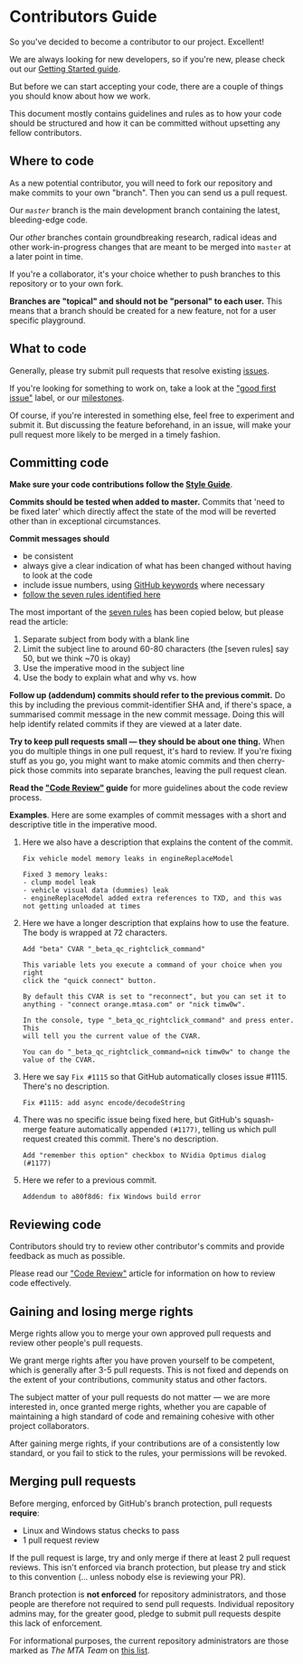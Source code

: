 # Contributors Guide

So you've decided to become a contributor to our project. Excellent!

We are always looking for new developers, so if you're new,
please check out our [Getting Started guide](https://wiki.multitheftauto.com/wiki/Coding_info).

But before we can start accepting your code, there are a couple of
things you should know about how we work. 

This document mostly contains guidelines and rules as to how your
code should be structured and how it can be committed without
upsetting any fellow contributors.

## Where to code

As a new potential contributor, you will need to fork our repository and make
commits to your own "branch". Then you can send us a pull request.

Our _`master`_ branch is the main development branch containing the
latest, bleeding-edge code.

Our _other_ branches contain groundbreaking research, radical ideas and other
work-in-progress changes that are meant to be merged into `master` at
a later point in time.

If you're a collaborator, it's your choice whether to push branches to this
repository or to your own fork.

**Branches are "topical" and should not be "personal" to each
user.** This means that a branch should be created for a new feature,
not for a user specific playground.

## What to code

Generally, please try submit pull requests that resolve existing
[issues](https://github.com/multitheftauto/mtasa-blue/issues).

If you're looking for something to work on, take a look at the ["good first issue"]
label, or our [milestones].

["good first issue"]: https://github.com/multitheftauto/mtasa-blue/issues?q=is%3Aissue+is%3Aopen+sort%3Aupdated-desc+label%3A%22good+first+issue%22
[milestones]: https://github.com/multitheftauto/mtasa-blue/milestones?direction=asc&sort=due_date

Of course, if you're interested in something else, feel free to experiment
and submit it. But discussing the feature beforehand, in an issue, will
make your pull request more likely to be merged in a timely fashion.

## Committing code

**Make sure your code contributions follow the [Style Guide]**.

[Style Guide]: https://github.com/multitheftauto/mtasa-blue/wiki/Style-Guide

**Commits should be tested when added to master.** Commits
that 'need to be fixed later' which directly affect the state of
the mod will be reverted other than in exceptional circumstances.

**Commit messages should**

- be consistent
- always give a clear indication of what has been changed without having to look at the code
- include issue numbers, using [GitHub keywords](https://help.github.com/en/github/managing-your-work-on-github/linking-a-pull-request-to-an-issue#linking-a-pull-request-to-an-issue-using-a-keyword) where necessary
- [follow the seven rules identified here](http://chris.beams.io/posts/git-commit/)
    
The most important of the [seven rules](http://chris.beams.io/posts/git-commit/) has been copied below, but please read the article:

1. Separate subject from body with a blank line
2. Limit the subject line to around 60-80 characters (the [seven rules] say 50, but we think ~70 is okay)
3. Use the imperative mood in the subject line
4. Use the body to explain what and why vs. how

**Follow up (addendum) commits should refer to the previous commit.** Do this by 
including the previous commit-identifier SHA and, if there's space, a summarised commit message in
the new commit message. Doing this will help identify related commits
if they are viewed at a later date.

**Try to keep pull requests small — they should be about one thing.** When you do multiple things
in one pull request, it's hard to review. If you're fixing stuff as you go, you might want
to make atomic commits and then cherry-pick those commits into separate branches,
leaving the pull request clean.

**Read the ["Code Review"] guide** for more guidelines about the code review process.

**Examples**. Here are some examples of commit messages with a short and descriptive title in the imperative mood.

1.  Here we also have a description that explains the content of the commit.
    ```
    Fix vehicle model memory leaks in engineReplaceModel
    
    Fixed 3 memory leaks:
    - clump model leak
    - vehicle visual data (dummies) leak
    - engineReplaceModel added extra references to TXD, and this was not getting unloaded at times
    ```

2.  Here we have a longer description that explains how to use the feature. The body is wrapped at 72 characters.
    ```
    Add "beta" CVAR "_beta_qc_rightclick_command"
    
    This variable lets you execute a command of your choice when you right
    click the "quick connect" button.
    
    By default this CVAR is set to "reconnect", but you can set it to
    anything - "connect orange.mtasa.com" or "nick timw0w".
    
    In the console, type "_beta_qc_rightclick_command" and press enter. This
    will tell you the current value of the CVAR.
    
    You can do "_beta_qc_rightclick_command=nick timw0w" to change the
    value of the CVAR.
    ```


3.  Here we say `Fix #1115` so that GitHub automatically closes issue #1115. There's no description.
    ```
    Fix #1115: add async encode/decodeString
    ```

4.  There was no specific issue being fixed here, but GitHub's squash-merge feature automatically appended `(#1177)`,
    telling us which pull request created this commit. There's no description.
    ```
    Add "remember this option" checkbox to NVidia Optimus dialog (#1177)
    ```

5.  Here we refer to a previous commit.
    ```
    Addendum to a80f8d6: fix Windows build error
    ```

## Reviewing code

Contributors should try to review other contributor's commits and provide
feedback as much as possible.

Please read our ["Code Review"] article for information on how to review code effectively.

["Code Review"]: https://github.com/multitheftauto/mtasa-blue/wiki/Code-Review

<!--

TODO(qaisjp): the below content should be part of a code of conduct instead

Ratings and comments are open for the public to review code and provide
feedback. Please be mature and civilised when posting comments.

Make sure you make appropriate use of the GitHub Reactions feature to
rate commits or express agreement/disagreement to a comment. This avoids
spammy comments such as "+1", "-1", "Nice one!", etc.

Since you can only react to comments, not commits, feel free to create
the initial "+1" comment in response to a commit. However, future
similar reactions to a commit should be to the first response comment.

-->

## Gaining and losing merge rights

Merge rights allow you to merge your own approved pull requests and 
review other people's pull requests.

We grant merge rights after you have proven yourself to be competent,
which is generally after 3-5 pull requests. This is not fixed and depends
on the extent of your contributions, community status and other factors.

The subject matter of your pull requests do not matter — we are more interested in,
once granted merge rights, whether you are capable of maintaining
a high standard of code and remaining cohesive with other project collaborators.

After gaining merge rights, if your contributions are of a consistently low standard,
or you fail to stick to the rules, your permissions will be revoked.

## Merging pull requests

Before merging, enforced by GitHub's branch protection, pull requests **require**:
- Linux and Windows status checks to pass
- 1 pull request review

If the pull request is large, try and only merge if there at least 2 pull request reviews.
This isn't enforced via branch protection, but please try and stick to this convention
(... unless nobody else is reviewing your PR).

Branch protection is **not enforced** for repository administrators,
and those people are therefore not required to send pull requests. Individual repository admins may,
for the greater good, pledge to submit pull requests despite this lack of enforcement.

For informational purposes, the current repository administrators are those marked as _The MTA Team_ on
[this list](https://forum.mtasa.com/staff/).
